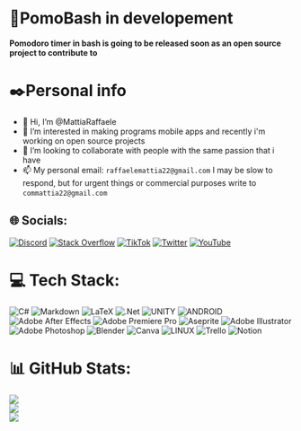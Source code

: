 # 🍅PomoBash in developement
**Pomodoro timer in bash is going to be released soon as an open source project to contribute to**

# ✒️Personal info
- 👋 Hi, I’m @MattiaRaffaele
- 👀 I’m interested in making programs mobile apps and recently i'm working on open source projects
- 💞️ I’m looking to collaborate with people with the same passion that i have
- 📫 My personal email: ```raffaelemattia22@gmail.com``` I may be slow to respond, but for urgent things or commercial purposes write to ```commattia22@gmail.com```


## 🌐 Socials:
[![Discord](https://img.shields.io/badge/Discord-%237289DA.svg?logo=discord&logoColor=white)](https://discord.gg/https://discord.gg/bRw4HpqTpg) [![Stack Overflow](https://img.shields.io/badge/-Stackoverflow-FE7A16?logo=stack-overflow&logoColor=white)](https://stackoverflow.com/users/20492863) [![TikTok](https://img.shields.io/badge/TikTok-%23000000.svg?logo=TikTok&logoColor=white)](https://tiktok.com/@ELMETIU) [![Twitter](https://img.shields.io/badge/Twitter-%231DA1F2.svg?logo=Twitter&logoColor=white)](https://twitter.com/MattiaRaffaele4) [![YouTube](https://img.shields.io/badge/YouTube-%23FF0000.svg?logo=YouTube&logoColor=white)](https://youtube.com/@elmetiu) 

# 💻 Tech Stack:
![C#](https://img.shields.io/badge/c%23-%23239120.svg?style=for-the-badge&logo=c-sharp&logoColor=white) ![Markdown](https://img.shields.io/badge/markdown-%23000000.svg?style=for-the-badge&logo=markdown&logoColor=white) ![LaTeX](https://img.shields.io/badge/latex-%23008080.svg?style=for-the-badge&logo=latex&logoColor=white) ![.Net](https://img.shields.io/badge/.NET-5C2D91?style=for-the-badge&logo=.net&logoColor=white) ![UNITY](https://img.shields.io/badge/Unity-%2320232a.svg?style=for-the-badge&logo=unity&logoColor=white) ![ANDROID](https://img.shields.io/badge/android-%2320232a.svg?style=for-the-badge&logo=android&logoColor=%a4c639) ![Adobe After Effects](https://img.shields.io/badge/Adobe%20After%20Effects-9999FF.svg?style=for-the-badge&logo=Adobe%20After%20Effects&logoColor=white) ![Adobe Premiere Pro](https://img.shields.io/badge/Adobe%20Premiere%20Pro-9999FF.svg?style=for-the-badge&logo=Adobe%20Premiere%20Pro&logoColor=white) ![Aseprite](https://img.shields.io/badge/Aseprite-FFFFFF?style=for-the-badge&logo=Aseprite&logoColor=#7D929E) ![Adobe Illustrator](https://img.shields.io/badge/adobeillustrator-%23FF9A00.svg?style=for-the-badge&logo=adobeillustrator&logoColor=white) ![Adobe Photoshop](https://img.shields.io/badge/adobephotoshop-%2331A8FF.svg?style=for-the-badge&logo=adobephotoshop&logoColor=white) ![Blender](https://img.shields.io/badge/blender-%23F5792A.svg?style=for-the-badge&logo=blender&logoColor=white) ![Canva](https://img.shields.io/badge/Canva-%2300C4CC.svg?style=for-the-badge&logo=Canva&logoColor=white) ![LINUX](https://img.shields.io/badge/Linux-FCC624?style=for-the-badge&logo=linux&logoColor=black) ![Trello](https://img.shields.io/badge/Trello-%23026AA7.svg?style=for-the-badge&logo=Trello&logoColor=white) ![Notion](https://img.shields.io/badge/Notion-%23000000.svg?style=for-the-badge&logo=notion&logoColor=white)
# 📊 GitHub Stats:
![](https://github-readme-stats.vercel.app/api?username=MattiaRaffaele&theme=dark&hide_border=false&include_all_commits=true&count_private=false)<br/>
![](https://github-readme-streak-stats.herokuapp.com/?user=MattiaRaffaele&theme=dark&hide_border=false)<br/>
![](https://github-readme-stats.vercel.app/api/top-langs/?username=MattiaRaffaele&theme=dark&hide_border=false&include_all_commits=true&count_private=false&layout=compact)
